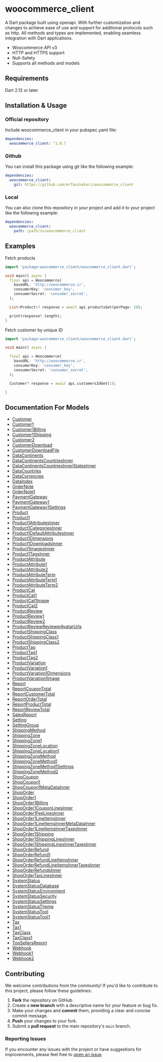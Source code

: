 # woocommerce_client
A Dart package built using openapi. With further customization and changes to achieve ease of use and support for additional protocols such as http. All methods and types are implemented, enabling seamless integration with Dart applications.

- Woocommerce API v3
- HTTP and HTTPS support
- Null-Safety
- Supports all methods and models

## Requirements

Dart 2.12 or later

## Installation & Usage

### Official repository
Include woocommerce_client in your pubspec.yaml file:
```yaml
dependencies:
  woocommerce_client: ^1.0.7

```

### Github
You can install this package using git like the following example:
```yaml
dependencies:
  woocommerce_client:
    git: https://github.com/erfanshekari/woocommerce_client
```

### Local
You can also clone this repository in your project and add it to your project like the following example:
```yaml
dependencies:
  woocommerce_client:
    path: /path/to/woocommerce_client
```

## Examples

Fetch products
```dart
import 'package:woocommerce_client/woocommerce_client.dart';

void main() async {
  final api = Woocommerce(
    baseURL: 'http://woocommerce.ir',
    consumerKey: 'consumer_key',
    consumerSecret: 'consumer_secret',
  );

  List<Product>? response = await api.productsGet(perPage: 10);

  print(response?.length);
}

```

Fetch customer by unique ID
```dart
import 'package:woocommerce_client/woocommerce_client.dart';

void main() async {

  final api = Woocommerce(
    baseURL: 'http://woocommerce.ir',
    consumerKey: 'consumer_key',
    consumerSecret: 'consumer_secret',
  );

  Customer? response = await api.customersIdGet(1);

}

```

## Documentation For Models

 - [Customer](doc//Customer.md)
 - [Customer1](doc//Customer1.md)
 - [Customer1Billing](doc//Customer1Billing.md)
 - [Customer1Shipping](doc//Customer1Shipping.md)
 - [Customer2](doc//Customer2.md)
 - [CustomerDownload](doc//CustomerDownload.md)
 - [CustomerDownloadFile](doc//CustomerDownloadFile.md)
 - [DataContinents](doc//DataContinents.md)
 - [DataContinentsCountriesInner](doc//DataContinentsCountriesInner.md)
 - [DataContinentsCountriesInnerStatesInner](doc//DataContinentsCountriesInnerStatesInner.md)
 - [DataCountries](doc//DataCountries.md)
 - [DataCurrencies](doc//DataCurrencies.md)
 - [DataIndex](doc//DataIndex.md)
 - [OrderNote](doc//OrderNote.md)
 - [OrderNote1](doc//OrderNote1.md)
 - [PaymentGateway](doc//PaymentGateway.md)
 - [PaymentGateway1](doc//PaymentGateway1.md)
 - [PaymentGateway1Settings](doc//PaymentGateway1Settings.md)
 - [Product](doc//Product.md)
 - [Product1](doc//Product1.md)
 - [Product1AttributesInner](doc//Product1AttributesInner.md)
 - [Product1CategoriesInner](doc//Product1CategoriesInner.md)
 - [Product1DefaultAttributesInner](doc//Product1DefaultAttributesInner.md)
 - [Product1Dimensions](doc//Product1Dimensions.md)
 - [Product1DownloadsInner](doc//Product1DownloadsInner.md)
 - [Product1ImagesInner](doc//Product1ImagesInner.md)
 - [Product1TagsInner](doc//Product1TagsInner.md)
 - [ProductAttribute](doc//ProductAttribute.md)
 - [ProductAttribute1](doc//ProductAttribute1.md)
 - [ProductAttribute2](doc//ProductAttribute2.md)
 - [ProductAttributeTerm](doc//ProductAttributeTerm.md)
 - [ProductAttributeTerm1](doc//ProductAttributeTerm1.md)
 - [ProductAttributeTerm2](doc//ProductAttributeTerm2.md)
 - [ProductCat](doc//ProductCat.md)
 - [ProductCat1](doc//ProductCat1.md)
 - [ProductCat1Image](doc//ProductCat1Image.md)
 - [ProductCat2](doc//ProductCat2.md)
 - [ProductReview](doc//ProductReview.md)
 - [ProductReview1](doc//ProductReview1.md)
 - [ProductReview2](doc//ProductReview2.md)
 - [ProductReviewReviewerAvatarUrls](doc//ProductReviewReviewerAvatarUrls.md)
 - [ProductShippingClass](doc//ProductShippingClass.md)
 - [ProductShippingClass1](doc//ProductShippingClass1.md)
 - [ProductShippingClass2](doc//ProductShippingClass2.md)
 - [ProductTag](doc//ProductTag.md)
 - [ProductTag1](doc//ProductTag1.md)
 - [ProductTag2](doc//ProductTag2.md)
 - [ProductVariation](doc//ProductVariation.md)
 - [ProductVariation1](doc//ProductVariation1.md)
 - [ProductVariation1Dimensions](doc//ProductVariation1Dimensions.md)
 - [ProductVariation1Image](doc//ProductVariation1Image.md)
 - [Report](doc//Report.md)
 - [ReportCouponTotal](doc//ReportCouponTotal.md)
 - [ReportCustomerTotal](doc//ReportCustomerTotal.md)
 - [ReportOrderTotal](doc//ReportOrderTotal.md)
 - [ReportProductTotal](doc//ReportProductTotal.md)
 - [ReportReviewTotal](doc//ReportReviewTotal.md)
 - [SalesReport](doc//SalesReport.md)
 - [Setting](doc//Setting.md)
 - [SettingGroup](doc//SettingGroup.md)
 - [ShippingMethod](doc//ShippingMethod.md)
 - [ShippingZone](doc//ShippingZone.md)
 - [ShippingZone1](doc//ShippingZone1.md)
 - [ShippingZoneLocation](doc//ShippingZoneLocation.md)
 - [ShippingZoneLocation1](doc//ShippingZoneLocation1.md)
 - [ShippingZoneMethod](doc//ShippingZoneMethod.md)
 - [ShippingZoneMethod1](doc//ShippingZoneMethod1.md)
 - [ShippingZoneMethod1Settings](doc//ShippingZoneMethod1Settings.md)
 - [ShippingZoneMethod2](doc//ShippingZoneMethod2.md)
 - [ShopCoupon](doc//ShopCoupon.md)
 - [ShopCoupon1](doc//ShopCoupon1.md)
 - [ShopCoupon1MetaDataInner](doc//ShopCoupon1MetaDataInner.md)
 - [ShopOrder](doc//ShopOrder.md)
 - [ShopOrder1](doc//ShopOrder1.md)
 - [ShopOrder1Billing](doc//ShopOrder1Billing.md)
 - [ShopOrder1CouponLinesInner](doc//ShopOrder1CouponLinesInner.md)
 - [ShopOrder1FeeLinesInner](doc//ShopOrder1FeeLinesInner.md)
 - [ShopOrder1LineItemsInner](doc//ShopOrder1LineItemsInner.md)
 - [ShopOrder1LineItemsInnerMetaDataInner](doc//ShopOrder1LineItemsInnerMetaDataInner.md)
 - [ShopOrder1LineItemsInnerTaxesInner](doc//ShopOrder1LineItemsInnerTaxesInner.md)
 - [ShopOrder1Shipping](doc//ShopOrder1Shipping.md)
 - [ShopOrder1ShippingLinesInner](doc//ShopOrder1ShippingLinesInner.md)
 - [ShopOrder1ShippingLinesInnerTaxesInner](doc//ShopOrder1ShippingLinesInnerTaxesInner.md)
 - [ShopOrderRefund](doc//ShopOrderRefund.md)
 - [ShopOrderRefund1](doc//ShopOrderRefund1.md)
 - [ShopOrderRefundLineItemsInner](doc//ShopOrderRefundLineItemsInner.md)
 - [ShopOrderRefundLineItemsInnerTaxesInner](doc//ShopOrderRefundLineItemsInnerTaxesInner.md)
 - [ShopOrderRefundsInner](doc//ShopOrderRefundsInner.md)
 - [ShopOrderTaxLinesInner](doc//ShopOrderTaxLinesInner.md)
 - [SystemStatus](doc//SystemStatus.md)
 - [SystemStatusDatabase](doc//SystemStatusDatabase.md)
 - [SystemStatusEnvironment](doc//SystemStatusEnvironment.md)
 - [SystemStatusSecurity](doc//SystemStatusSecurity.md)
 - [SystemStatusSettings](doc//SystemStatusSettings.md)
 - [SystemStatusTheme](doc//SystemStatusTheme.md)
 - [SystemStatusTool](doc//SystemStatusTool.md)
 - [SystemStatusTool1](doc//SystemStatusTool1.md)
 - [Tax](doc//Tax.md)
 - [Tax1](doc//Tax1.md)
 - [TaxClass](doc//TaxClass.md)
 - [TaxClass1](doc//TaxClass1.md)
 - [TopSellersReport](doc//TopSellersReport.md)
 - [Webhook](doc//Webhook.md)
 - [Webhook1](doc//Webhook1.md)
 - [Webhook2](doc//Webhook2.md)



## Contributing

We welcome contributions from the community! If you'd like to contribute to this project, please follow these guidelines:

1. **Fork** the repository on GitHub.
2. Create a **new branch** with a descriptive name for your feature or bug fix.
3. Make your changes and **commit** them, providing a clear and concise commit message.
4. **Push** your changes to your fork.
5. Submit a **pull request** to the main repository's `main` branch.


### Reporting Issues

If you encounter any issues with the project or have suggestions for improvements, please feel free to [open an issue](https://github.com/erfanshekari/woocommerce_client/issues).

